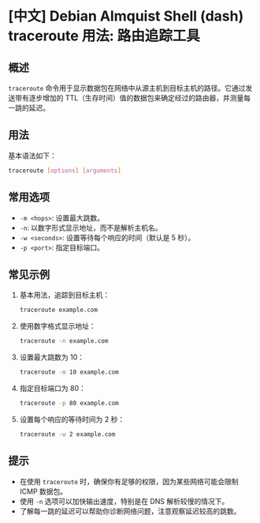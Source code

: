 # [中文] Debian Almquist Shell (dash) traceroute 用法: 路由追踪工具

## 概述
`traceroute` 命令用于显示数据包在网络中从源主机到目标主机的路径。它通过发送带有逐步增加的 TTL（生存时间）值的数据包来确定经过的路由器，并测量每一跳的延迟。

## 用法
基本语法如下：
```bash
traceroute [options] [arguments]
```

## 常用选项
- `-m <hops>`: 设置最大跳数。
- `-n`: 以数字形式显示地址，而不是解析主机名。
- `-w <seconds>`: 设置等待每个响应的时间（默认是 5 秒）。
- `-p <port>`: 指定目标端口。

## 常见示例
1. 基本用法，追踪到目标主机：
   ```bash
   traceroute example.com
   ```

2. 使用数字格式显示地址：
   ```bash
   traceroute -n example.com
   ```

3. 设置最大跳数为 10：
   ```bash
   traceroute -m 10 example.com
   ```

4. 指定目标端口为 80：
   ```bash
   traceroute -p 80 example.com
   ```

5. 设置每个响应的等待时间为 2 秒：
   ```bash
   traceroute -w 2 example.com
   ```

## 提示
- 在使用 `traceroute` 时，确保你有足够的权限，因为某些网络可能会限制 ICMP 数据包。
- 使用 `-n` 选项可以加快输出速度，特别是在 DNS 解析较慢的情况下。
- 了解每一跳的延迟可以帮助你诊断网络问题，注意观察延迟较高的跳数。